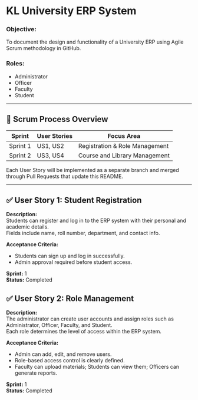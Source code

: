 # KL University ERP System

### Objective:
To document the design and functionality of a University ERP using Agile Scrum methodology in GitHub.

### Roles:
- Administrator  
- Officer  
- Faculty  
- Student  

---

## 🏁 Scrum Process Overview
| Sprint | User Stories | Focus Area |
|--------|---------------|-------------|
| Sprint 1 | US1, US2 | Registration & Role Management |
| Sprint 2 | US3, US4 | Course and Library Management |

Each User Story will be implemented as a separate branch and merged through Pull Requests that update this README.

---

## ✅ User Story 1: Student Registration

**Description:**  
Students can register and log in to the ERP system with their personal and academic details.  
Fields include name, roll number, department, and contact info.  

**Acceptance Criteria:**  
- Students can sign up and log in successfully.  
- Admin approval required before student access.  

**Sprint:** 1  
**Status:** Completed


## ✅ User Story 2: Role Management

**Description:**  
The administrator can create user accounts and assign roles such as Administrator, Officer, Faculty, and Student.  
Each role determines the level of access within the ERP system.

**Acceptance Criteria:**  
- Admin can add, edit, and remove users.  
- Role-based access control is clearly defined.  
- Faculty can upload materials; Students can view them; Officers can generate reports.

**Sprint:** 1  
**Status:** Completed

